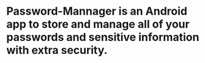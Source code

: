 # Password-Mannager is an Android app to store and manage all of your passwords and sensitive information with extra security.
